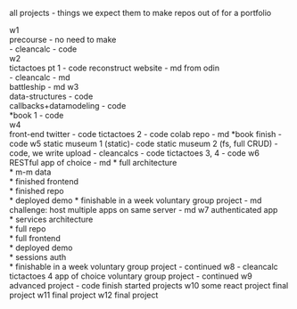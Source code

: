 all projects - things we expect them to make repos out of for a portfolio

w1  
	precourse - no need to make  
	- cleancalc - code  
w2  
	tictactoes pt 1 - code 
	reconstruct website - md from odin  
	- cleancalc - md   
	battleship - md 
w3  
	data-structures - code  
	callbacks+datamodeling  - code   
	*book 1 - code   
w4    
	front-end twitter - code
	tictactoes 2 - code
	colab repo - md
	*book finish - code
w5
	static museum 1 (static)- code
	static museum 2 (fs, full CRUD) - code, we write upload
	- cleancalcs - code
	tictactoes 3, 4 - code
w6
	RESTful app of choice - md
		*  full architecture  
		* m-m data  
		* finished frontend  
		* finished repo  
		* deployed demo 
		* finishable in a week
	voluntary group project - md
	challenge: host multiple apps on same server - md
w7
	authenticated app  
		* services architecture  
		* full repo  
		* full frontend  
		* deployed demo  
		* sessions auth  
		* finishable in a week
	voluntary group project - continued
w8
	- cleancalc
	tictactoes 4
	app of choice
	voluntary group project - continued
w9
	advanced project - code
	finish started projects
w10
	some react project
	final project
w11
	final project
w12 
	final project




